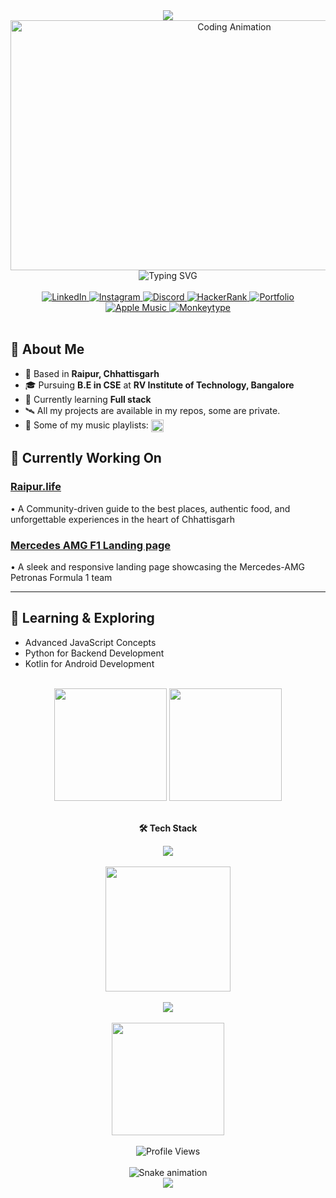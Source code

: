 <div align="center">
  <img src="https://capsule-render.vercel.app/api?type=waving&color=0:00D4FF,50:0099CC,100:7209B7&height=120&section=header&text=Naman%20Bagdiya&fontSize=40&fontColor=FFFFFF&animation=fadeIn&fontAlignY=35"/>
</div>

<div align="center">
  <img src="https://i.pinimg.com/originals/90/70/32/9070324cdfc07c68d60eed0c39e77573.gif" width="700" height="400" alt="Coding Animation" />
</div>

<div align="center">
  <img src="https://readme-typing-svg.herokuapp.com?font=JetBrains+Mono&weight=500&size=26&duration=4000&pause=1000&color=58A6FF&center=true&vCenter=true&random=false&width=600&lines=Web+Developer+%F0%9F%92%BB;Music+Enthusiast+%F0%9F%8E%B5;Digital+Artisan+%F0%9F%8E%A8;Open-Source+Contributor+%F0%9F%8C%9F;Food+Enthusiast+%F0%9F%8D%95" alt="Typing SVG" />
</div>

<br>

<div align="center">
  <a href="https://www.linkedin.com/in/namanbagdiya/" target="_blank">
    <img src="https://img.shields.io/badge/LinkedIn-%230077B5.svg?style=for-the-badge&logo=linkedin&logoColor=white" alt="LinkedIn"/>
  </a>
  <a href="https://instagram.com/namaan_b" target="_blank">
    <img src="https://img.shields.io/badge/Instagram-%23E4405F.svg?style=for-the-badge&logo=instagram&logoColor=white" alt="Instagram"/>
  </a>
  <a href="https://discordapp.com/users/932995196101201951" target="_blank">
    <img src="https://img.shields.io/badge/Discord-%237289DA.svg?style=for-the-badge&logo=discord&logoColor=white" alt="Discord"/>
  </a>
  <a href="https://www.hackerrank.com/namanbagdiya" target="_blank">
    <img src="https://img.shields.io/badge/HackerRank-%232EC866.svg?style=for-the-badge&logo=hackerrank&logoColor=white" alt="HackerRank"/>
  </a>
  <a href="https://naman-portfolio-sable.vercel.app/" target="_blank">
    <img src="https://img.shields.io/badge/Portfolio-%23FF6B6B.svg?style=for-the-badge&logo=safari&logoColor=white" alt="Portfolio"/>
  </a>
  <a href="https://music.apple.com/profile/NamanOG" target="_blank">
    <img src="https://img.shields.io/badge/Apple%20Music-%23FA243C.svg?style=for-the-badge&logo=apple-music&logoColor=white" alt="Apple Music"/>
  </a>
  <a href="https://monkeytype.com/user/NamanOG" target="_blank">
  <img src="https://img.shields.io/badge/Monkeytype-%23FFD700.svg?style=for-the-badge&logo=monkeytype&logoColor=white" alt="Monkeytype"/>
</a>
</div>

<br>

## 📜 About Me

- 📍 Based in **Raipur, Chhattisgarh**
- 🎓 Pursuing **B.E in CSE** at **RV Institute of Technology, Bangalore**
- 🔭 Currently learning **Full stack**
- 🛰️ All my projects are available in my repos, some are private.
- 🎵 Some of my music playlists: <a href="https://music.apple.com/profile/NamanOG" target="_blank">
    <img src="https://upload.wikimedia.org/wikipedia/commons/5/5f/Apple_Music_icon.svg" alt="Apple Music" width="20" height="20" style="vertical-align:middle;"/>
  </a>

## 🎯 Currently Working On

### [Raipur.life](https://raipurlife.vercel.app/)
• A Community-driven guide to the best places, authentic food, and unforgettable experiences in the heart of Chhattisgarh

### [Mercedes AMG F1 Landing page](https://amg-formula1.vercel.app/)
• A sleek and responsive landing page showcasing the Mercedes-AMG Petronas Formula 1 team

---

## 🌱 Learning & Exploring

- Advanced JavaScript Concepts
- Python for Backend Development  
- Kotlin for Android Development

<br>

<div align="center">
  <img src="https://github-readme-stats.vercel.app/api?username=NamanOG&show_icons=true&theme=github_dark&hide_border=true&bg_color=0d1117&title_color=58a6ff&text_color=c9d1d9&icon_color=58a6ff&border_radius=12" height="180"/>
  <img src="https://github-readme-stats.vercel.app/api/top-langs?username=NamanOG&layout=compact&theme=github_dark&hide_border=true&bg_color=0d1117&title_color=58a6ff&text_color=c9d1d9&border_radius=12" height="180"/>
</div>

<br>

<div align="center">

**🛠️ Tech Stack**

<img src="https://skillicons.dev/icons?i=html,css,js,ts,react,nextjs,nodejs,express,mongodb,python,cpp,kotlin,git,github,vscode,figma&theme=dark" />

</div>

<br>

<div align="center">
  <img src="https://github-readme-activity-graph.vercel.app/graph?username=NamanOG&theme=github-compact&hide_border=true&bg_color=0d1117&color=58a6ff&line=58a6ff&point=ff7b72&area=true&area_color=21262d" height="200"/>
</div>

<br>

<div align="center">
  <img src="https://github-profile-trophy.vercel.app/?username=NamanOG&theme=github_dark&no-frame=true&no-bg=true&margin-w=4&column=7" />
</div>

<br>

<div align="center">
  <img src="https://github-readme-stats.vercel.app/api/wakatime?username=NamanOG&theme=github_dark&hide_border=true&bg_color=0d1117&title_color=58a6ff&text_color=c9d1d9&border_radius=12" height="180"/>
</div>

<br>

<div align="center">
  <img src="https://komarev.com/ghpvc/?username=NamanOG&style=for-the-badge&color=58a6ff&label=Profile+Views" alt="Profile Views"/>
</div>

<br>

<div align="center">
  <img src="https://raw.githubusercontent.com/NamanOG/NamanOG/output/github-contribution-grid-snake.svg" alt="Snake animation" />
</div>

<div align="center">
  <img src="https://capsule-render.vercel.app/api?type=waving&color=0:00D4FF,50:0099CC,100:7209B7&height=80&section=footer"/>
</div>
